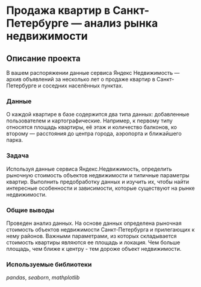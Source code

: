 # Продажа квартир в Санкт-Петербурге — анализ рынка недвижимости

## Описание проекта 

В вашем распоряжении данные сервиса Яндекс Недвижимость — архив объявлений за несколько лет о продаже квартир в Санкт-Петербурге и соседних населённых пунктах.

### Данные

О каждой квартире в базе содержится два типа данных: добавленные пользователем и картографические. Например, к первому 
типу относятся площадь квартиры, её этаж и количество балконов, ко второму — расстояния до центра города, аэропорта и 
ближайшего парка.

### Задача

Используя данные сервиса Яндекс.Недвижимость, определить рыночную стоимость объектов недвижимости и типичные параметры квартир. Выполнить предобработку данных и изучить их, чтобы найти интересные особенности и зависимости, которые существуют на рынке недвижимости.

### Общие выводы
Проведен анализ данных. На основе данных определена рыночная стоимость объектов недвижимости Санкт-Петербурга и прилегающих 
к нему районов. Важными параметрами, из которых складывается стоимость квартиры являются ее площадь и локация. Чем больше площадь, чем ближе к центру - тем дороже объект недвижимости. 

### Используемые библиотеки
*pandas*, *seaborn*, *mathplotlib*
